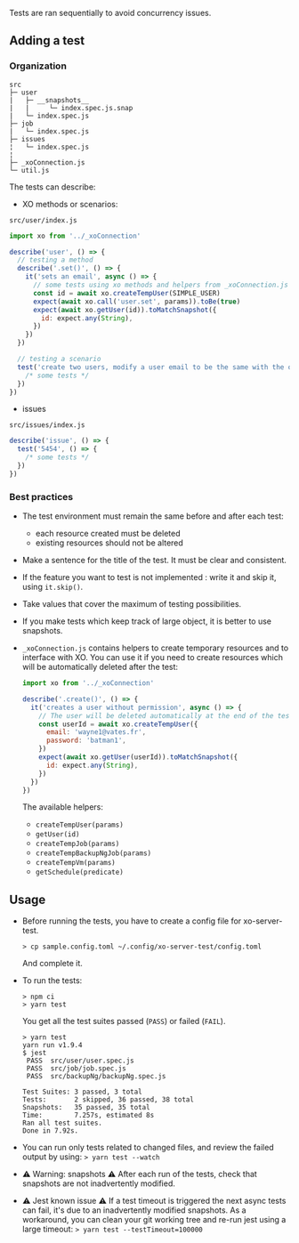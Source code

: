 Tests are ran sequentially to avoid concurrency issues.

## Adding a test

### Organization

```
src
├─ user
|   ├─ __snapshots__
|   |     └─ index.spec.js.snap
|   └─ index.spec.js
├─ job
|   └─ index.spec.js
├─ issues
¦   └─ index.spec.js
¦
├─ _xoConnection.js
└─ util.js
```

The tests can describe:

- XO methods or scenarios:

`src/user/index.js`

```js
import xo from '../_xoConnection'

describe('user', () => {
  // testing a method
  describe('.set()', () => {
    it('sets an email', async () => {
      // some tests using xo methods and helpers from _xoConnection.js
      const id = await xo.createTempUser(SIMPLE_USER)
      expect(await xo.call('user.set', params)).toBe(true)
      expect(await xo.getUser(id)).toMatchSnapshot({
        id: expect.any(String),
      })
    })
  })

  // testing a scenario
  test('create two users, modify a user email to be the same with the other and fail trying to connect them', () => {
    /* some tests */
  })
})
```

- issues

`src/issues/index.js`

```js
describe('issue', () => {
  test('5454', () => {
    /* some tests */
  })
})
```

### Best practices

- The test environment must remain the same before and after each test:

  - each resource created must be deleted
  - existing resources should not be altered

- Make a sentence for the title of the test. It must be clear and consistent.

- If the feature you want to test is not implemented : write it and skip it, using `it.skip()`.

- Take values ​​that cover the maximum of testing possibilities.

- If you make tests which keep track of large object, it is better to use snapshots.

- `_xoConnection.js` contains helpers to create temporary resources and to interface with XO.
  You can use it if you need to create resources which will be automatically deleted after the test:

  ```javascript
  import xo from '../_xoConnection'

  describe('.create()', () => {
    it('creates a user without permission', async () => {
      // The user will be deleted automatically at the end of the test
      const userId = await xo.createTempUser({
        email: 'wayne1@vates.fr',
        password: 'batman1',
      })
      expect(await xo.getUser(userId)).toMatchSnapshot({
        id: expect.any(String),
      })
    })
  })
  ```

  The available helpers:

  - `createTempUser(params)`
  - `getUser(id)`
  - `createTempJob(params)`
  - `createTempBackupNgJob(params)`
  - `createTempVm(params)`
  - `getSchedule(predicate)`

## Usage

- Before running the tests, you have to create a config file for xo-server-test.

  ```
  > cp sample.config.toml ~/.config/xo-server-test/config.toml
  ```

  And complete it.

- To run the tests:

  ```
  > npm ci
  > yarn test
  ```

  You get all the test suites passed (`PASS`) or failed (`FAIL`).

  ```
  > yarn test
  yarn run v1.9.4
  $ jest
   PASS  src/user/user.spec.js
   PASS  src/job/job.spec.js
   PASS  src/backupNg/backupNg.spec.js

  Test Suites: 3 passed, 3 total
  Tests:       2 skipped, 36 passed, 38 total
  Snapshots:   35 passed, 35 total
  Time:        7.257s, estimated 8s
  Ran all test suites.
  Done in 7.92s.
  ```

- You can run only tests related to changed files, and review the failed output by using: `> yarn test --watch`

- ⚠ Warning: snapshots ⚠
  After each run of the tests, check that snapshots are not inadvertently modified.

- ⚠ Jest known issue ⚠
  If a test timeout is triggered the next async tests can fail, it's due to an inadvertently modified snapshots.
  As a workaround, you can clean your git working tree and re-run jest using a large timeout: `> yarn test --testTimeout=100000`

